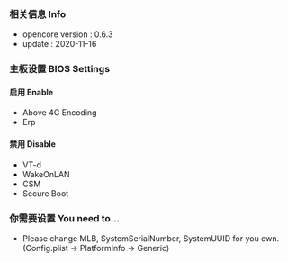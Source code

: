 ### 相关信息 Info

- opencore version : 0.6.3
- update : 2020-11-16

### 主板设置 BIOS Settings

#### 启用 Enable

- Above 4G Encoding
- Erp

#### 禁用 Disable

- VT-d
- WakeOnLAN
- CSM
- Secure Boot

### 你需要设置 You need to...

- Please change MLB, SystemSerialNumber, SystemUUID for you own.(Config.plist -> PlatformInfo -> Generic)
